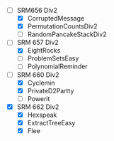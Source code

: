 - [ ] SRM656 Div2
    - [x] CorruptedMessage
    - [x] PermutationCountsDiv2
    - [ ] RandomPancakeStackDiv2
- [ ] SRM 657 Div2
    - [x] EightRocks
    - [ ] ProblemSetsEasy
    - [ ] PolynomialReminder
- [ ] SRM 660 Div2
    - [x] Cyclemin
    - [x] PrivateD2Partty
    - [ ] Powerit
- [x] SRM 662 Div2
    - [x] Hexspeak
    - [x] ExtractTreeEasy
    - [x] Flee
